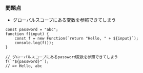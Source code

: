 ### 問題点
- グローバルスコープにある変数を参照できてしまう
```
const password = "abc";
function f(input) {
    const f = new Function(`return "Hello, " + ${input}`);
    console.log(f());
}

// グローバルスコープにあるpassword変数を参照できてしまう
f(`"${password}"`);
// => Hello, abc
```